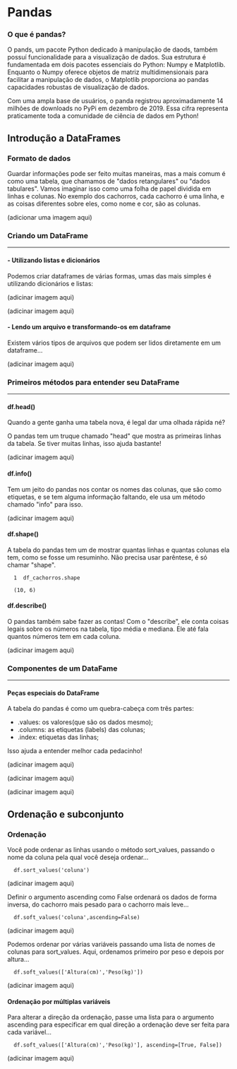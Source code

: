 # Pandas

### O que é pandas?

O pands, um pacote Python dedicado à manipulação de daods, também possuí funcionalidade para a visualização de dados. Sua estrutura é fundamentada em dois pacotes essenciais do Python: Numpy e Matplotlib. Enquanto o Numpy oferece objetos de matriz multidimensionais para facilitar a manipulação de dados, o Matplotlib proporciona ao pandas capacidades robustas de visualização de dados.

Com uma ampla base de usuários, o panda registrou aproximadamente 14 milhões de downloads no PyPi em dezembro de 2019. Essa cifra representa praticamente toda a comunidade de ciência de dados em Python!

## Introdução a DataFrames
### Formato de dados
Guardar informações pode ser feito muitas maneiras, mas a mais comum é como uma tabela, que chamamos de "dados retangulares" ou "dados tabulares". Vamos imaginar isso como uma folha de papel dividida em linhas e colunas. No exemplo dos cachorros, cada cachorro é uma linha, e as coisas diferentes sobre eles, como nome e cor, são as colunas.

(adicionar uma imagem aqui)

### Criando um DataFrame
---
#### - Utilizando listas e dicionários
Podemos criar dataframes de várias formas, umas das mais simples é utilizando dicionários e listas:

(adicinar imagem aqui)

(adicinar imagem aqui)

#### - Lendo um arquivo e transformando-os em dataframe
Existem vários tipos de arquivos que podem ser lidos diretamente em um dataframe...

(adicinar imagem aqui)

### Primeiros métodos para entender seu DataFrame
---
#### df.head()
Quando a gente ganha uma tabela nova, é legal dar uma olhada rápida né?

O pandas tem um truque chamado "head" que mostra as primeiras linhas da tabela. Se tiver muitas linhas, isso ajuda bastante!

(adicinar imagem aqui)

#### df.info()
Tem um jeito do pandas nos contar os nomes das colunas, que são como etiquetas, e se tem alguma informação faltando, ele usa um método chamado "info" para isso.

(adicinar imagem aqui)

#### df.shape()
A tabela do pandas tem um de mostrar quantas linhas e quantas colunas ela tem, como se fosse um resuminho. Não precisa usar parêntese, é só chamar "shape".

      1  df_cachorros.shape

      (10, 6)

#### df.describe()
O pandas também sabe fazer as contas! Com o "describe", ele conta coisas legais sobre os números na tabela, tipo média e mediana. Ele até fala quantos números tem em cada coluna.

(adicinar imagem aqui)

### Componentes de um DataFame
___
#### Peças especiais do DataFrame
A tabela do pandas é como um quebra-cabeça com três partes:

- .values: os valores(que são os dados mesmo);
- .columns: as etiquetas (labels) das colunas;
- .index: etiquetas das linhas;

Isso ajuda a entender melhor cada pedacinho!

(adicinar imagem aqui)

(adicinar imagem aqui)

(adicinar imagem aqui)

## Ordenação e subconjunto
### Ordenação
Você pode ordenar as linhas usando o método sort_values, passando o nome da coluna pela qual você deseja ordenar...

      df.sort_values('coluna')

(adicinar imagem aqui)

Definir o argumento ascending como False ordenará os dados de forma inversa, do cachorro mais pesado para o cachorro mais leve...

      df.soft_values('coluna',ascending=False)

(adicinar imagem aqui)

Podemos ordenar por várias variáveis passando uma lista de nomes de colunas para sort_values. Aqui, ordenamos primeiro por peso e depois por altura...

      df.soft_values(['Altura(cm)','Peso(kg)'])

(adicinar imagem aqui)

#### Ordenação por múltiplas variáveis
Para alterar a direção da ordenação, passe uma lista para o argumento ascending para especificar em qual direção a ordenação deve ser feita para cada variável...

      df.soft_values(['Altura(cm)','Peso(kg)'], ascending=[True, False])

(adicinar imagem aqui)

